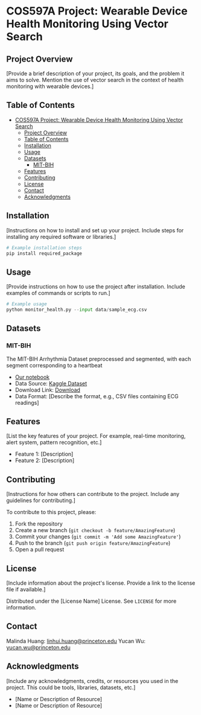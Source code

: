 # COS597A Project: Wearable Device Health Monitoring Using Vector Search

## Project Overview

[Provide a brief description of your project, its goals, and the problem it aims to solve. Mention the use of vector search in the context of health monitoring with wearable devices.]

## Table of Contents

- [COS597A Project: Wearable Device Health Monitoring Using Vector Search](#cos597a-project-wearable-device-health-monitoring-using-vector-search)
  - [Project Overview](#project-overview)
  - [Table of Contents](#table-of-contents)
  - [Installation](#installation)
  - [Usage](#usage)
  - [Datasets](#datasets)
    - [MIT-BIH](#mit-bih)
  - [Features](#features)
  - [Contributing](#contributing)
  - [License](#license)
  - [Contact](#contact)
  - [Acknowledgments](#acknowledgments)

## Installation

[Instructions on how to install and set up your project. Include steps for installing any required software or libraries.]

```bash
# Example installation steps
pip install required_package
```

## Usage

[Provide instructions on how to use the project after installation. Include examples of commands or scripts to run.]

```python
# Example usage
python monitor_health.py --input data/sample_ecg.csv
```

## Datasets

### MIT-BIH

The MIT-BIH Arrhythmia Dataset preprocessed and segmented, with each segment corresponding to a heartbeat

- [Our notebook](./datasets/MIT-BIH.ipynb)
- Data Source: [Kaggle Dataset](https://www.kaggle.com/datasets/shayanfazeli/heartbeat/data)
- Download Link: [Download](https://www.kaggle.com/datasets/shayanfazeli/heartbeat/download?datasetVersionNumber=1)
- Data Format: [Describe the format, e.g., CSV files containing ECG readings]

## Features

[List the key features of your project. For example, real-time monitoring, alert system, pattern recognition, etc.]

- Feature 1: [Description]
- Feature 2: [Description]

## Contributing

[Instructions for how others can contribute to the project. Include any guidelines for contributing.]

To contribute to this project, please:

1. Fork the repository
2. Create a new branch (`git checkout -b feature/AmazingFeature`)
3. Commit your changes (`git commit -m 'Add some AmazingFeature'`)
4. Push to the branch (`git push origin feature/AmazingFeature`)
5. Open a pull request

## License

[Include information about the project's license. Provide a link to the license file if available.]

Distributed under the [License Name] License. See `LICENSE` for more information.

## Contact

Malinda Huang: linhui.huang@princeton.edu
Yucan Wu: yucan.wu@princeton.edu

## Acknowledgments

[Include any acknowledgments, credits, or resources you used in the project. This could be tools, libraries, datasets, etc.]

- [Name or Description of Resource]
- [Name or Description of Resource]
